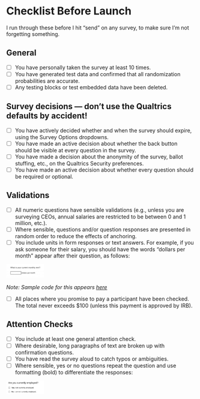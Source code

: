 # Checklist Before Launch

I run through these before I hit “send” on any survey, to make sure I’m not forgetting something. 

## General 
- [ ] You have personally taken the survey at least 10 times. 
- [ ] You have generated test data and confirmed that all randomization probabilities are accurate. 
- [ ] Any testing blocks or test embedded data have been deleted. 

## Survey decisions — don’t use the Qualtrics defaults by accident! 
- [ ] You have actively decided whether and when the survey should expire, using the Survey Options dropdowns. 
- [ ] You have made an active decision about whether the back button should be visible at every question in the survey. 
- [ ] You have made a decision about the anonymity of the survey, ballot stuffing, etc., on the Qualtrics Security preferences. 
- [ ] You have made an active decision about whether every question should be required or optional.

## Validations
- [ ] All numeric questions have sensible validations (e.g., unless you are surveying CEOs, annual salaries are restricted to be between 0 and 1 million, etc.). 
- [ ] Where sensible, questions and/or question responses are presented in random order to reduce the effects of anchoring. 
- [ ] You include units in form responses or text answers. For example, if you ask someone for their salary, you should have the words “dollars per month” appear after their question, as follows: 

<img src="/q-js/screenshots-for-readme/rent_units.png" alt="Rent with units" style="width:20%;"> 

*Note: Sample code for this appears [here](/q-js/units.js)* 

- [ ] All places where you promise to pay a participant have been checked. The total never exceeds $100 (unless this payment is approved by IRB). 

## Attention Checks 
- [ ] You include at least one general attention check. 
- [ ] Where desirable, long paragraphs of text are broken up with confirmation questions. 
- [ ] You have read the survey aloud to catch typos or ambiguities. 
- [ ] Where sensible, yes or no questions repeat the question and use formatting (bold) to differentiate the responses: 
<img src="/q-js/screenshots-for-readme/bf.png" alt="Bolding" style="width:20%;">
